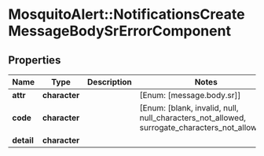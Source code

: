 # MosquitoAlert::NotificationsCreateMessageBodySrErrorComponent


## Properties
Name | Type | Description | Notes
------------ | ------------- | ------------- | -------------
**attr** | **character** |  | [Enum: [message.body.sr]] 
**code** | **character** |  | [Enum: [blank, invalid, null, null_characters_not_allowed, surrogate_characters_not_allowed]] 
**detail** | **character** |  | 


